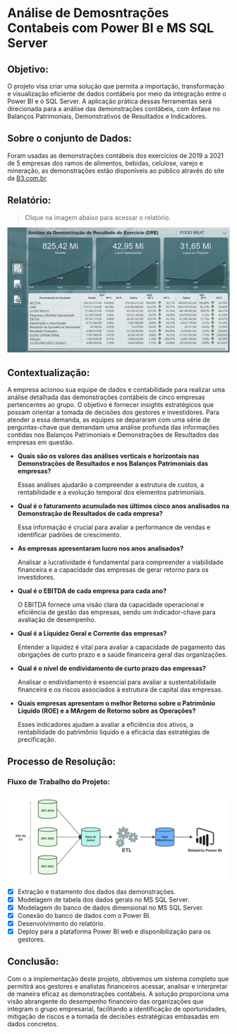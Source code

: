# Análise de Demosntrações Contabeis com Power BI e MS SQL Server

## Objetivo:
O projeto visa criar uma solução que permita a importação, transformação e visualização eficiente de dados contábeis por meio da integração entre o Power BI e o SQL Server. A aplicação prática dessas ferramentas será direcionada para a análise das demonstrações contábeis, com ênfase no Balanços Patrimoniais, Demonstrativos de Resultados e Indicadores.

## Sobre o conjunto de Dados:
Foram usadas as demonstrações contábeis dos exercícios de 2019 a 2021 de 5 empresas dos ramos de alimentos, bebidas, celulose, varejo e mineração, as demonstrações estão disponíveis ao público através do site da [B3.com.br](https://www.b3.com.br/pt_br/).

## Relatório:
>Clique na imagem abaixo para acessar o relatório.

<a href='https://app.powerbi.com/view?r=eyJrIjoiNmRiNzI3YzItMTNlMi00NGM4LTgyZDQtZTU0NjE3OWFiMjNjIiwidCI6ImMxNDA5NGQwLTA0ZTMtNGM2YS1iMTM0LTg4ZTUxZDMwOWZmYyJ9'>
  <img src='./img/dre.png' width=700>
</a>

## Contextualização:

A empresa acionou sua equipe de dados e contabilidade para realizar uma análise detalhada das demonstrações contábeis de cinco empresas pertencentes ao grupo. O objetivo é fornecer insights estratégicos que possam orientar a tomada de decisões dos gestores e investidores. Para atender a essa demanda, as equipes se depararam com uma série de perguntas-chave que demandam uma análise profunda das informações contidas nos Balanços Patrimoniais e Demonstrações de Resultados das empresas em questão.

- **Quais são os valores das análises verticais e horizontais nas Demonstrações de Resultados e nos Balanços Patrimoniais das empresas?**
  <p>Essas análises ajudarão a compreender a estrutura de custos, a rentabilidade e a evolução temporal dos elementos patrimoniais.</p>

- **Qual é o faturamento acumulado nos últimos cinco anos analisados na Demonstração de Resultados de cada empresa?**
  <p>Essa informação é crucial para avaliar a performance de vendas e identificar padrões de crescimento.</p>

- **As empresas apresentaram lucro nos anos analisados?**
  <p>Analisar a lucratividade é fundamental para compreender a viabilidade financeira e a capacidade das empresas de gerar retorno para os investidores.</p>

- **Qual é o EBITDA de cada empresa para cada ano?**
  <p>O EBITDA fornece uma visão clara da capacidade operacional e eficiência de gestão das empresas, sendo um indicador-chave para avaliação de desempenho.</p>

- **Qual é a Liquidez Geral e Corrente das empresas?**
  <p>Entender a liquidez é vital para avaliar a capacidade de pagamento das obrigações de curto prazo e a saúde financeira geral das organizações.</p>

- **Qual é o nível de endividamento de curto prazo das empresas?**
  <p>Analisar o endividamento é essencial para avaliar a sustentabilidade financeira e os riscos associados à estrutura de capital das empresas.</p>

- **Quais empresas apresentam o melhor Retorno sobre o Patrimônio Líquido (ROE) e a MArgem de Retorno sobre as Operações?**
  <p>Esses indicadores ajudam a avaliar a eficiência dos ativos, a rentabilidade do patrimônio líquido e a eficácia das estratégias de precificação.</p>

## Processo de Resolução:

### Fluxo de Trabalho do Projeto:

<img src='./img/workflow-ETL.png' width=700>

- [X] Extração e tratamento dos dados das demonstrações.
- [X] Modelagem de tabela dos dados gerais no MS SQL Server.
- [X] Modelagem do banco de dados dimensional no MS SQL Server.
- [X] Conexão do banco de dados com o Power BI.
- [X] Desenvolvimento do relatório.
- [X] Deploy para a plataforma Power BI web e disponibilização para os gestores.

## Conclusão:
Com o a implementação deste projeto, obtivemos um sistema completo que permitirá aos gestores e analistas financeiros acessar, analisar e interpretar de maneira eficaz as demonstrações contábeis. A solução proporciona uma visão abrangente do desempenho financeiro das organizações que integram o grupo empresarial, facilitando a identificação de oportunidades, mitigação de riscos e a tomada de decisões estratégicas embasadas em dados concretos.
